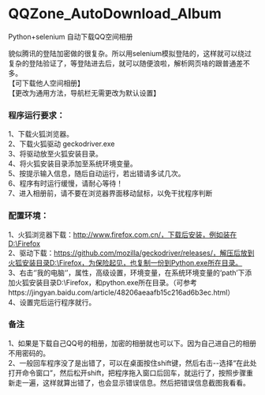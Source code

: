 # QQZone_AutoDownload_Album  
Python+selenium 自动下载QQ空间相册  

貌似腾讯的登陆加密做的很复杂。所以用selenium模拟登陆的，这样就可以绕过复杂的登陆验证了，等登陆进去后，就可以随便浪啦，解析网页啥的跟普通差不多。  
【可下载他人空间相册】  
【更改为通用方法，导航栏无需更改为默认设置】  
### 程序运行要求：  
1、下载火狐浏览器。  
2、下载火狐驱动 geckodriver.exe  
3、将驱动放至火狐安装目录。  
4、将火狐安装目录添加至系统环境变量。  
5、按提示输入信息，随后自动运行，若出错请多试几次。  
6、程序有时运行缓慢，请耐心等待！  
7、进入相册前，请不要在浏览器界面移动鼠标，以免干扰程序判断  
    
### 配置环境：  
1、火狐浏览器下载：http://www.firefox.com.cn/，下载后安装，例如装在D:\Firefox  
2、驱动下载：https://github.com/mozilla/geckodriver/releases/，解压后放到火狐安装目录D:\Firefox，为保险起见，也复制一份到Python.exe所在目录。  
3、右击‘’我的电脑‘’，属性，高级设置，环境变量，在系统环境变量的‘path’下添加火狐安装目录D:\Firefox，和python.exe所在目录。（可参考https://jingyan.baidu.com/article/48206aeaafb15c216ad6b3ec.html）  
4、设置完后运行程序就行。  
  
### 备注  
1、如果是下载自己QQ号的相册，加密的相册就也可以下。因为自己进自己的相册不用密码的。  
2、一般回车程序没了是出错了，可以在桌面按住shift键，然后右击--选择“在此处打开命令窗口”，然后松开shift，把程序拖入窗口后回车，就运行了，按照步骤重新走一遍，这样就算出错了，也会显示错误信息。然后把错误信息截图我看看。  
